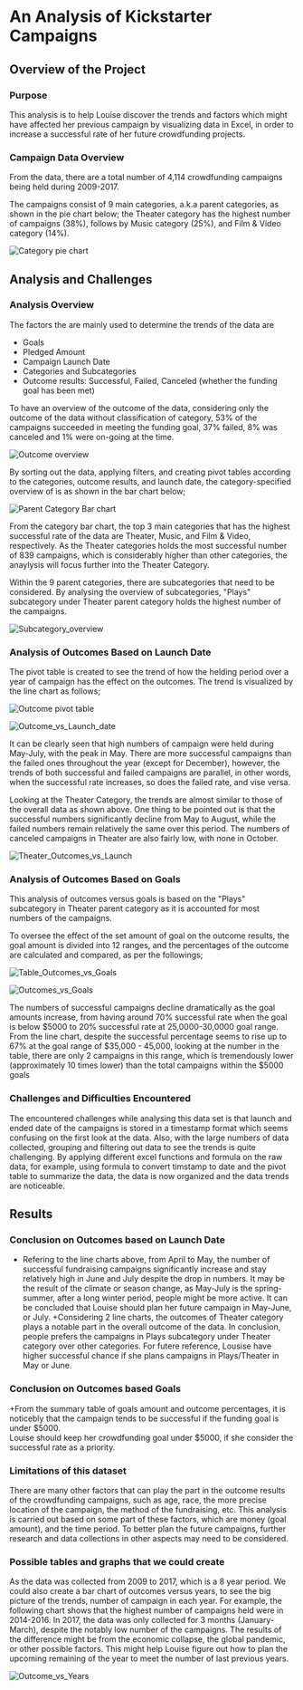# An Analysis of Kickstarter Campaigns
## Overview of the Project
### Purpose
This analysis is to help Louise discover the trends and factors which might have affected her previous campaign by visualizing data in Excel, in order to increase a successful rate of her future crowdfunding projects.
### Campaign Data Overview
From the data, there are a total number of 4,114 crowdfunding campaigns being held during 2009-2017.

The campaigns consist of 9 main categories, a.k.a parent categories, as shown in the pie chart below; the Theater category has the highest number of campaigns (38%), follows by Music category (25%), and Film & Video category (14%).

![Category pie chart](https://github.com/asama-w/kickstarter-analysis/blob/main/Additional%20Charts%20and%20Images/Campaign_Category.png)

## Analysis and Challenges

### Analysis Overview
The factors the are mainly used to determine the trends of the data are
+ Goals
+ Pledged Amount
+ Campaign Launch Date
+ Categories and Subcategories
+ Outcome results: Successful, Failed, Canceled (whether the funding goal has been met)

To have an overview of the outcome of the data, considering only the outcome of the data without classification of category, 53% of the campaigns succeeded in meeting the funding goal, 37% failed, 8% was canceled and 1% were on-going at the time.

![Outcome overview](https://github.com/asama-w/kickstarter-analysis/blob/main/Additional%20Charts%20and%20Images/Outcome_PieChart.png)

By sorting out the data, applying filters, and creating pivot tables according to the categories, outcome results, and launch date, the category-specified overview of is as shown in the bar chart below;

![Parent Category Bar chart](https://github.com/asama-w/kickstarter-analysis/blob/main/Additional%20Charts%20and%20Images/Parents_Category_Outcomes.png)

From the category bar chart, the top 3 main categories that has the highest successful rate of the data are Theater, Music, and Film & Video, respectively. As the Theater categories holds the most successful number of 839 campaigns, which is considerably higher than other categories, the anaylysis will focus further into the Theater Category.

Within the 9 parent categories, there are subcategories that need to be considered. By analysing the overview of subcategories, "Plays" subcategory under Theater parent category holds the highest number of the campaigns. 

![Subcategory_overview](https://github.com/asama-w/kickstarter-analysis/blob/main/Additional%20Charts%20and%20Images/Subcategory_Outcome_All.png)


### Analysis of Outcomes Based on Launch Date

The pivot table is created to see the trend of how the helding period over a year of campaign has the effect on the outcomes. The trend is visualized by the line chart as follows;

![Outcome pivot table](https://github.com/asama-w/kickstarter-analysis/blob/main/Additional%20Charts%20and%20Images/Pivot_Outcomes_Launch_All.png)

![Outcome_vs_Launch_date](https://github.com/asama-w/kickstarter-analysis/blob/main/Additional%20Charts%20and%20Images/Outcomes_Launch_All.png)

It can be clearly seen that high numbers of campaign were held during May-July, with the peak in May. There are more successful campaigns than the failed ones throughout the year (except for December), however, the trends of both successful and failed campaigns are parallel, in other words, when the successful rate increases, so does the failed rate, and vise versa.

Looking at the Theater Category, the trends are almost similar to those of the overall data as shown above. One thing to be pointed out is that the successful numbers significantly decline from May to August, while the failed numbers remain relatively the same over this period. The numbers of canceled campaigns in Theater are also fairly low, with none in October.

![Theater_Outcomes_vs_Launch](https://github.com/asama-w/kickstarter-analysis/blob/main/Resources/Theater_Outcomes_vs_Launch.png)


### Analysis of Outcomes Based on Goals
This analysis of outcomes versus goals is based on the "Plays" subcategory in Theater parent category as it is accounted for most numbers of the campaigns.

To oversee the effect of the set amount of goal on the outcome results, the goal amount is divided into 12 ranges, and the percentages of the outcome are calculated and compared, as per the followings;

![Table_Outcomes_vs_Goals](https://github.com/asama-w/kickstarter-analysis/blob/main/Additional%20Charts%20and%20Images/Table_Outcome_Goals.png)

![Outcomes_vs_Goals](https://github.com/asama-w/kickstarter-analysis/blob/main/Resources/Outcomes_vs_Goals.png)

The numbers of successful campaigns decline dramatically as the goal amounts increase, from having around 70% successful rate when the goal is below $5000 to 20% successful rate at 25,0000-30,0000 goal range. From the line chart, despite the successful percentage seems to rise up to 67% at the goal range of $35,000 - 45,000, looking at the number in the table, there are only 2 campaigns in this range, which is tremendously lower (approximately 10 times lower) than the total campaigns within the $5000 goals

### Challenges and Difficulties Encountered
The encountered challenges while analysing this data set is that launch and ended date of the campaigns is stored in a timestamp format which seems confusing on the first look at the data. Also, with the large numbers of data collected, grouping and filtering out data to see the trends is quite challenging. By applying different excel functions and formula on the raw data, for example, using formula to convert timstamp to date and the pivot table to summarize the data, the data is now organized and the data trends are noticeable.


## Results
### Conclusion on Outcomes based on Launch Date
+ Refering to the line charts above, from April to May, the number of successful fundraising campaigns significantly increase and stay relatively high in June and July despite the drop in numbers. It may be the result of the climate or season change, as May-July is the spring-summer, after a long winter period, people might be more active. It can be concluded that Louise should plan her future campaign in May-June, or July.
+Considering 2 line charts, the outcomes of Theater category plays a notable part in the overall outcome of the data. In conclusion, people prefers the campaigns in Plays subcategory under Theater category over other categories. For futere reference, Lousise have higher successful chance if she plans campaigns in Plays/Theater in May or June. 

### Conclusion on Outcomes based Goals
+From the summary table of goals amount and outcome percentages, it is noticebly that the campaign tends to be successful if the funding goal is under $5000.  
Louise should keep her crowdfunding goal under $5000, if she consider the successful rate as a priority.

### Limitations of this dataset
There are many other factors that can play the part in the outcome results of the crowdfunding campaigns, such as age, race, the more precise location of the campaign, the method of the fundraising, etc. This analysis is carried out based on some part of these factors, which are money (goal amount), and the time period. To better plan the future campaigns, further research and data collections in other aspects may need to be considered.

### Possible tables and graphs that we could create
As the data was collected from 2009 to 2017, which is a 8 year period. We could also create a bar chart of outcomes versus years, to see the big picture of the trends, number of campaign in each year. For example, the following chart shows that the highest number of campaigns held were in 2014-2016. In 2017, the data was only collected for 3 months (January-March), despite the notably low number of the campaigns. The results of the difference might be from the economic collapse, the global pandemic, or other possible factors. This might help Louise figure out how to plan the upcoming remaining of the year to meet the number of last previous years.

![Outcome_vs_Years](https://github.com/asama-w/kickstarter-analysis/blob/main/Additional%20Charts%20and%20Images/Outcomes_vs_Years.png)
